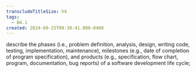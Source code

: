 ```yaml
---
transcludeTitleSize: h4
tags:
  - B4.1
created: 2024-09-25T09:30:41.000-0400
---
```

describe the phases (i.e., problem definition, analysis, design, writing code, testing, implementation, maintenance), milestones (e.g., date of completion of program specification), and products (e.g., specification, flow chart, program, documentation, bug reports) of a software development life cycle;